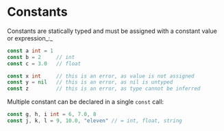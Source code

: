 # Constants

Constants are statically typed and must be assigned with a constant value or expression_:_

```go
const a int = 1
const b = 2     // int
const c = 3.0   // float

const x int     // this is an error, as value is not assigned
const y = nil   // this is an error, as nil is untyped
const z         // this is an error, as type cannot be inferred
```

Multiple constant can be declared in a single `const` call:

```go
const g, h, i int = 6, 7.0, 8
const j, k, l = 9, 10.0, "eleven" // = int, float, string
```



